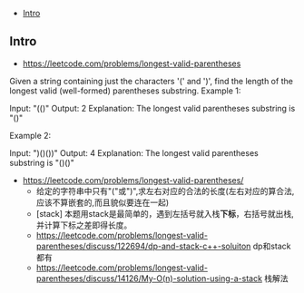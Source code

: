 - [Intro](#intro)

## Intro

- https://leetcode.com/problems/longest-valid-parentheses

Given a string containing just the characters '(' and ')', find the length of the longest valid (well-formed) parentheses substring.
Example 1:

Input: "(()"
Output: 2
Explanation: The longest valid parentheses substring is "()"

Example 2:

Input: ")()())"
Output: 4
Explanation: The longest valid parentheses substring is "()()"




- https://leetcode.com/problems/longest-valid-parentheses/
  - 给定的字符串中只有"("或")",求左右对应的合法的长度(左右对应的算合法,应该不算嵌套的,而且貌似要连在一起)
  - [stack] 本题用stack是最简单的，遇到左括号就入栈**下标**，右括号就出栈,并计算下标之差即得长度。
  - https://leetcode.com/problems/longest-valid-parentheses/discuss/122694/dp-and-stack-c++-soluiton dp和stack都有
  - https://leetcode.com/problems/longest-valid-parentheses/discuss/14126/My-O(n)-solution-using-a-stack 栈解法
